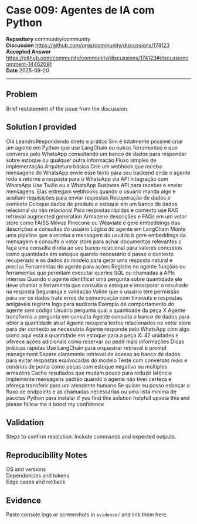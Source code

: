 # Case 009: Agentes de IA com Python

**Repository** community/community  
**Discussion** https://github.com/orgs/community/discussions/174123  
**Accepted Answer** https://github.com/community/community/discussions/174123#discussioncomment-14462091  
**Date** 2025-09-20

---

## Problem
Brief restatement of the issue from the discussion.

## Solution I provided
Olá LeandroRespondendo direto e prático
Sim é totalmente possível criar um agente em Python que use LangChain ou outras ferramentas e que converse pelo WhatsApp consultando um banco de dados para responder sobre estoque ou qualquer outra informação
Fluxo simples de implementação
Arquitetura básica
Crie um webhook que receba mensagens do WhatsApp envie esse texto para seu backend onde o agente roda e retorne a resposta para o WhatsApp via API
Integração com WhatsApp
Use Twilio ou a WhatsApp Business API para receber e enviar mensagens. Elas entregam webhooks quando o usuário manda algo e aceitam requisições para enviar respostas
Recuperação de dados e contexto
Coloque dados de produto e estoque em um banco de dados relacional ou não relacional
Para respostas rápidas e contexto use RAG retrieval augmented generation
Armazene descrições e FAQs em um vetor store como FAISS Milvus Pinecone ou Weaviate e gere embeddings das descrições e consultas do usuário
Lógica do agente em LangChain
Monte uma pipeline que
a receba a mensagem do usuário
b gere embeddings da mensagem e consulte o vetor store para achar documentos relevantes
c faça uma consulta direta ao seu banco relacional para valores concretos como quantidade em estoque quando necessário
d passe o contexto recuperado e os dados ao modelo para gerar uma resposta natural e precisa
Ferramentas do agente para ações
Registre no agente funções ou ferramentas que permitam executar queries SQL ou chamadas a APIs internas
Quando o agente identificar uma pergunta sobre quantidade ele deve chamar a ferramenta que consulta o estoque e incorporar o resultado na resposta
Segurança e validação
Valide que o usuário tem permissão para ver os dados
trate erros de comunicação com timeouts e respostas amigáveis
registre logs para auditoria
Exemplo de comportamento do agente sem código
Usuário pergunta qual a quantidade da peça X
Agente transforma a pergunta em consulta
Agente consulta o banco de dados para obter a quantidade atual
Agente recupera textos relacionados no vetor store para dar contexto se necessário
Agente responde pelo WhatsApp com algo como aqui está a quantidade em estoque para a peça X: 42 unidades e oferece ações adicionais como reservar ou pedir mais informações
Dicas práticas rápidas
Use LangChain para orquestrar retrieval e prompt management
Separe claramente retrieval de acesso ao banco de dados para evitar respostas equivocadas do modelo
Teste com conversas reais e cenários de ponta como peças com estoque negativo ou múltiplos armazéns
Cache resultados que mudam pouco para reduzir latência
Implemente mensagens padrão quando o agente não tiver certeza e ofereça transferir para um atendente humano
Se quiser eu posso esboçar o fluxo de endpoints e as chamadas necessárias ou uma lista mínima de pacotes Python para instalar
if you find this solution helpfull upvote this and please follow me it boost my confidence

## Validation
Steps to confirm resolution. Include commands and expected outputs.

## Reproducibility Notes
OS and versions  
Dependencies and tokens  
Edge cases and rollback

## Evidence
Paste console logs or screenshots in `evidence/` and link them here.

